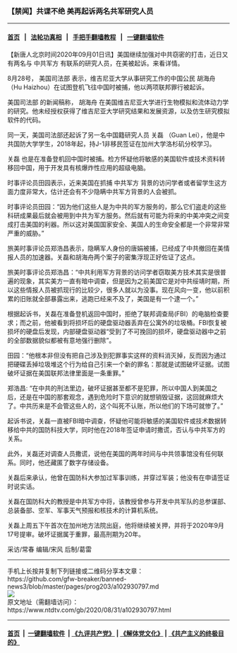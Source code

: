### 【禁闻】共谍不绝 美再起诉两名共军研究人员
------------------------

#### [首页](https://github.com/gfw-breaker/banned-news3/blob/master/README.md) &nbsp;&nbsp;|&nbsp;&nbsp; [法轮功真相](https://github.com/begood0513/basic/blob/master/README.md)  &nbsp;&nbsp;|&nbsp;&nbsp; [手把手翻墙教程](https://github.com/gfw-breaker/guides/wiki)  &nbsp;&nbsp;|&nbsp;&nbsp; [一键翻墙软件](https://github.com/gfw-breaker/nogfw/blob/master/README.md)  



<div><div class="post_content" itemprop="articleBody">
 <p>
  【新唐人北京时间2020年09月01日讯】美国继续加强对中共窃密的打击，近日又有两名与
  <ok href="https://www.ntdtv.com/gb/中共军方.htm">
   中共军方
  </ok>
  有联系的研究人员，在美被起诉。来看详情。
 </p>
 <p>
  8月28号，
  <ok href="https://www.ntdtv.com/gb/美国司法部.htm">
   美国司法部
  </ok>
  表示，维吉尼亚大学从事研究工作的中国公民
  <ok href="https://www.ntdtv.com/gb/胡海舟.htm">
   胡海舟
  </ok>
  （Hu Haizhou）在试图登机飞往中国时被捕，他以两项联邦罪行被起诉。
 </p>
 <p>
  <ok href="https://www.ntdtv.com/gb/美国司法部.htm">
   美国司法部
  </ok>
  的新闻稿称，
  <ok href="https://www.ntdtv.com/gb/胡海舟.htm">
   胡海舟
  </ok>
  在美国维吉尼亚大学进行生物模拟和流体动力学的研究。他未经授权获得了维吉尼亚大学研究结果和发展资源，以及仿生研究模拟软件的代码。
 </p>
 <p>
  同一天，美国司法部还起诉了另一名中国籍研究人员
  <ok href="https://www.ntdtv.com/gb/关磊.htm">
   关磊
  </ok>
  （Guan Lei），他是中共国防大学学生，2018年起，持J-1非移民签证在加州大学洛杉矶分校学习。
 </p>
 <p>
  <ok href="https://www.ntdtv.com/gb/关磊.htm">
   关磊
  </ok>
  也是在准备登机回中国时被捕。检方怀疑他将敏感的美国软件或技术资料转移回中国，用于开发具有核爆炸性应用的超级电脑。
 </p>
 <p>
  时事评论员田园表示，近来美国在抓捕
  <ok href="https://www.ntdtv.com/gb/中共军方.htm">
   中共军方
  </ok>
  背景的访问学者或者留学生这方面力度非常大，估计还会有不少隐瞒中共军方背景的人会被抓。
 </p>
 <p>
  时事评论员田园：“因为他们这些人是为中共的军方服务的，那么它们盗走的这些科研成果最后就会被用到中共为军方服务。然后就有可能为将来的中美冲突之间变成打击美国的利器。所以这对美国国家安全、美国人的生命安全都是一个非常非常严重的威胁。”
 </p>
 <p>
  旅美时事评论员郑浩昌表示，隐瞒军人身份的唐娟被捕，已经成了中共撤回在美情报人员的加速器。关磊和胡海舟两个案子的密集浮现正好佐证了这点。
 </p>
 <p>
  旅美时事评论员郑浩昌：“中共利用军方背景的访问学者窃取美方技术其实是很普遍的现象，其实美方一直有暗中调查，但是因为之前美国它是对中共绥靖时期，所以这些情报人员被抓现行的比较少，很多人就以为没事。现在风向一变，他以前积累的旧账就全部暴露出来，逃跑已经来不及了，美国是有一个逮一个。”
 </p>
 <p>
  根据起诉书，关磊在准备登机返回中国时，拒绝了联邦调查局(FBI）的电脑检查要求；而之前，他被看到将损坏后的硬盘驱动器丢弃在公寓外的垃圾桶。FBI恢复被损坏的硬盘后发现，内部硬盘驱动器“受到了不可挽回的损坏，硬盘驱动器中之前的全部数据貌似都被有意地强行删除”。
 </p>
 <p>
  田园：“他根本非但没有把自己涉及到犯罪事实这样的资料消灭掉，反而因为通过把硬碟丢掉垃圾堆这个行为给自己引来一个新的罪名：那就是试图破坏证据。试图破坏证据在美国联邦法律里面是一条重罪。”
 </p>
 <p>
  郑浩昌: “在中共的刑法里边，破坏证据甚至都不是犯罪，所以中国人到美国之后，还是在中国的那套观念，遇到危险时下意识的就想销毁证据，这回就麻烦大了。中共历来是不会管这些人的，这个叫死不认账，所以他们的下场可就惨了。”
 </p>
 <p>
  起诉书说，关磊一直被FBI暗中调查，怀疑他可能将敏感的美国软件或技术数据转移给中共的国防科技大学，同时他在2018年签证申请时撒谎，否认与中共军方的关系。
 </p>
 <p>
  此外，关磊还对调查人员撒谎，说他在美国的两年时间与中共领事馆没有任何联系。同时，他还藏匿了数字存储设备。
 </p>
 <p>
  关磊后来承认，他曾在国防科大参加过军事训练，并穿过军装；他没有在申请签证时说实话。
 </p>
 <p>
  关磊在国防科大的教授是中共军方中将，该教授曾参与开发中共军队的总参谋部、总装备部、空军、军事天气预报和核技术的计算机系统。
 </p>
 <p>
  关磊上周五下午首次在加州地方法院出庭，他将继续被关押，并将于2020年9月17号提审。破坏证据属于重罪，最高刑期为20年。
 </p>
 <p>
  采访/常春 编辑/宋风 后制/葛雷
 </p>
 <div class="single_ad">
 </div>
</div>
</div>
<hr/>
手机上长按并复制下列链接或二维码分享本文章：<br/>
https://github.com/gfw-breaker/banned-news3/blob/master/pages/prog203/a102930797.md <br/>
<a href='https://github.com/gfw-breaker/banned-news3/blob/master/pages/prog203/a102930797.md'><img src='https://github.com/gfw-breaker/banned-news3/blob/master/pages/prog203/a102930797.md.png'/></a> <br/>
原文地址（需翻墙访问）：https://www.ntdtv.com/gb/2020/08/31/a102930797.html


------------------------
#### [首页](https://github.com/gfw-breaker/banned-news3/blob/master/README.md) &nbsp;|&nbsp; [一键翻墙软件](https://github.com/gfw-breaker/nogfw/blob/master/README.md) &nbsp;| [《九评共产党》](https://github.com/gfw-breaker/9ping.md/blob/master/README.md#九评之一评共产党是什么) | [《解体党文化》](https://github.com/gfw-breaker/jtdwh.md/blob/master/README.md) | [《共产主义的终极目的》](https://github.com/gfw-breaker/gczydzjmd.md/blob/master/README.md)


<img src='http://gfw-breaker.win/banned-news3/pages/prog203/a102930797.md' width='0px' height='0px'/>